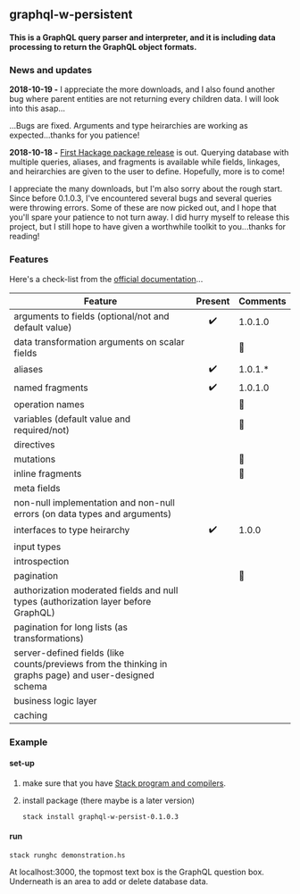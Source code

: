 ## graphql-w-persistent
#### This is a GraphQL query parser and interpreter, and it is including data processing to return the GraphQL object formats.


### News and updates

**2018-10-19 -** I appreciate the more downloads, and I also found another bug where parent entities are not returning every children data. I will look into this asap...

...Bugs are fixed. Arguments and type heirarchies are working as expected...thanks for you patience!

**2018-10-18 -** [First Hackage package release](https://hackage.haskell.org/package/graphql-w-persistent "graphql-w-persistent") is out. Querying database with multiple queries, aliases, and fragments is available while fields, linkages, and heirarchies are given to the user to define. Hopefully, more is to come!

I appreciate the many downloads, but I'm also sorry about the rough start. Since before 0.1.0.3, I've encountered several bugs and several queries were throwing errors. Some of these are now picked out, and I hope that you'll spare your patience to not turn away. I did hurry myself to release this project, but I still hope to have given a worthwhile toolkit to you...thanks for reading!

### Features

Here's a check-list from the [official documentation](https://graphql.github.io/)...

| Feature  | Present | Comments |
|----------|:-------:|----------|
| arguments to fields (optional/not and default value) | :heavy_check_mark: | 1.0.1.0 |
| data transformation arguments on scalar fields | | :thought_balloon: |
| aliases | :heavy_check_mark: | 1.0.1.* |
| named fragments | :heavy_check_mark: | 1.0.1.0 |
| operation names | | :thought_balloon: |
| variables (default value and required/not) | | :thought_balloon: |
| directives | | |
| mutations  | | :thought_balloon: |
| inline fragments | | :thought_balloon: |
| meta fields | | |
| non-null implementation and non-null errors (on data types and arguments) | | |
| interfaces to type heirarchy | :heavy_check_mark: | 1.0.0 |
| input types | | |
| introspection | | |
| pagination | | :thought_balloon: |
| authorization moderated fields and null types (authorization layer before GraphQL) | | |
| pagination for long lists (as transformations) | | |
| server-defined fields (like counts/previews from the thinking in graphs page) and user-designed schema | | |
| business logic layer | | |
| caching | | |

### Example

#### set-up

1. make sure that you have [Stack program and compilers](https://haskell-lang.org/get-started).

2. install package (there maybe is a later version)

    ```
    stack install graphql-w-persist-0.1.0.3
    ```

#### run

```
stack runghc demonstration.hs
```

At localhost:3000, the topmost text box is the GraphQL question box. Underneath is an area to add or delete database data.
